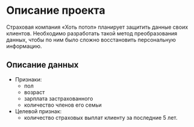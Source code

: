 # Описание проекта
Страховая компания «Хоть потоп» планирует защитить данные своих клиентов. Необходимо разработать такой метод преобразования данных, чтобы по ним было сложно восстановить персональную информацию.

## Описание данных
- Признаки:
  - пол
  - возраст
  - зарплата застрахованного
  - количество членов его семьи
- Целевой признак:
  - количество страховых выплат клиенту за последние 5 лет.
